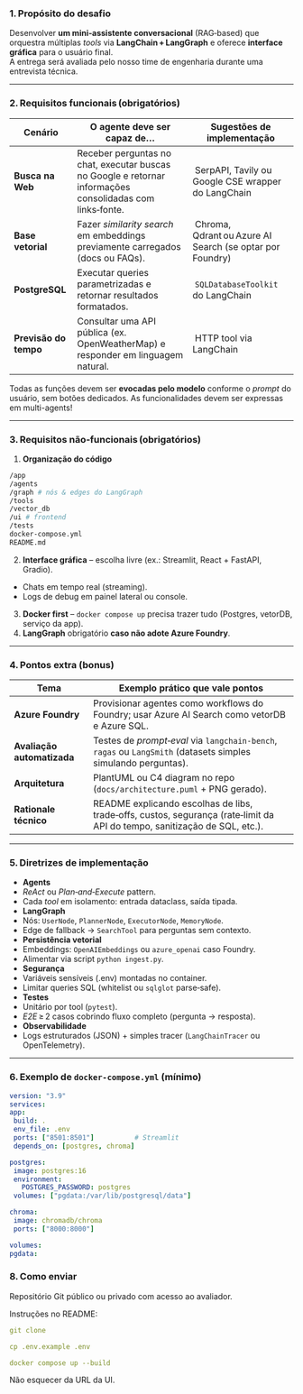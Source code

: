 ### 1. Propósito do desafio

Desenvolver **um mini‑assistente conversacional** (RAG‑based) que orquestra múltiplas _tools_ via **LangChain + LangGraph** e oferece **interface gráfica** para o usuário final.  
A entrega será avaliada pelo nosso time de engenharia durante uma entrevista técnica.

---

### 2. Requisitos funcionais (obrigatórios)

| Cenário | O agente deve ser capaz de… | Sugestões de implementação |
|---------|----------------------------|----------------------------|
| **Busca na Web** | Receber perguntas no chat, executar buscas no Google e retornar informações consolidadas com links‑fonte. | SerpAPI, Tavily ou Google CSE wrapper do LangChain |
| **Base vetorial** | Fazer _similarity search_ em embeddings previamente carregados (docs ou FAQs). | Chroma, Qdrant ou Azure AI Search (se optar por Foundry) |
| **PostgreSQL** | Executar queries parametrizadas e retornar resultados formatados. | `SQLDatabaseToolkit` do LangChain |
| **Previsão do tempo** | Consultar uma API pública (ex. OpenWeatherMap) e responder em linguagem natural. | HTTP tool via LangChain |

Todas as funções devem ser **evocadas pelo modelo** conforme o _prompt_ do usuário, sem botões dedicados.
As funcionalidades devem ser expressas em multi-agents!

---

### 3. Requisitos não‑funcionais (obrigatórios)

1. **Organização do código**  
```BASH
/app
/agents
/graph # nós & edges do LangGraph
/tools
/vector_db
/ui # frontend
/tests
docker-compose.yml
README.md
```

2. **Interface gráfica** – escolha livre (ex.: Streamlit, React + FastAPI, Gradio).  
- Chats em tempo real (streaming).  
- Logs de debug em painel lateral ou console.  
3. **Docker first** – `docker compose up` precisa trazer tudo (Postgres, vetorDB, serviço da app).  
4. **LangGraph** obrigatório **caso não adote Azure Foundry**.

---

### 4. Pontos extra (bonus)

| Tema | Exemplo prático que vale pontos |
|------|---------------------------------|
| **Azure Foundry** | Provisionar agentes como workflows do Foundry; usar Azure AI Search como vetorDB e Azure SQL. |
| **Avaliação automatizada** | Testes de _prompt‑eval_ via `langchain-bench`, `ragas` ou `LangSmith` (datasets simples simulando perguntas). |
| **Arquitetura** | PlantUML ou C4 diagram no repo (`docs/architecture.puml` + PNG gerado). |
| **Rationale técnico** | README explicando escolhas de libs, trade‑offs, custos, segurança (rate‑limit da API do tempo, sanitização de SQL, etc.). |

---

### 5. Diretrizes de implementação

- **Agents**  
- _ReAct_ ou _Plan‑and‑Execute_ pattern.  
- Cada _tool_ em isolamento: entrada dataclass, saída tipada.  
- **LangGraph**  
- Nós: `UserNode`, `PlannerNode`, `ExecutorNode`, `MemoryNode`.  
- Edge de fallback → `SearchTool` para perguntas sem contexto.  
- **Persistência vetorial**  
- Embeddings: `OpenAIEmbeddings` ou `azure_openai` caso Foundry.  
- Alimentar via script `python ingest.py`.  
- **Segurança**  
- Variáveis sensíveis (.env) montadas no container.  
- Limitar queries SQL (whitelist ou `sqlglot` parse‑safe).  
- **Testes**  
- Unitário por tool (`pytest`).  
- _E2E_ ≥ 2 casos cobrindo fluxo completo (pergunta → resposta).  
- **Observabilidade**  
- Logs estruturados (JSON) + simples tracer (`LangChainTracer` ou OpenTelemetry).

---

### 6. Exemplo de `docker-compose.yml` (mínimo)

```yaml
version: "3.9"
services:
app:
 build: .
 env_file: .env
 ports: ["8501:8501"]          # Streamlit
 depends_on: [postgres, chroma]

postgres:
 image: postgres:16
 environment:
   POSTGRES_PASSWORD: postgres
 volumes: ["pgdata:/var/lib/postgresql/data"]

chroma:
 image: chromadb/chroma
 ports: ["8000:8000"]

volumes:
pgdata:

```

### 8. Como enviar
Repositório Git público ou privado com acesso ao avaliador.

Instruções no README:
```yaml
git clone

cp .env.example .env

docker compose up --build
```
Não esquecer da URL da UI.

